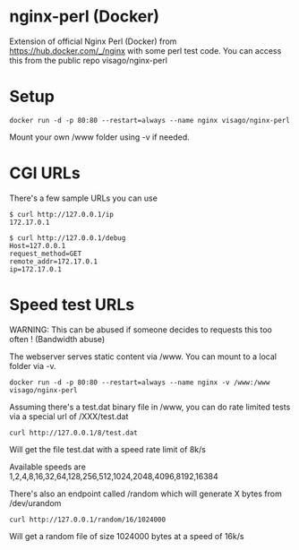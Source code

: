# nginx-perl (Docker)

Extension of official Nginx Perl (Docker) from https://hub.docker.com/_/nginx
with some perl test code. You can access this from the public repo
visago/nginx-perl

# Setup

```
docker run -d -p 80:80 --restart=always --name nginx visago/nginx-perl
```

Mount your own /www folder using -v if needed. 

# CGI URLs

There's a few sample URLs you can use

```
$ curl http://127.0.0.1/ip
172.17.0.1
```

```
$ curl http://127.0.0.1/debug
Host=127.0.0.1
request_method=GET
remote_addr=172.17.0.1
ip=172.17.0.1
```

# Speed test URLs 

WARNING: This can be abused if someone decides to requests this too often ! (Bandwidth abuse)

The webserver serves static content via /www. You can mount to a local
folder via -v.

```
docker run -d -p 80:80 --restart=always --name nginx -v /www:/www visago/nginx-perl 
```

Assuming there's a test.dat binary file in /www, you can do rate limited
tests via a special url of /XXX/test.dat

```
curl http://127.0.0.1/8/test.dat
```
Will get the file test.dat with a speed rate limit of 8k/s

Available speeds are 1,2,4,8,16,32,64,128,256,512,1024,2048,4096,8192,16384

There's also an endpoint called /random which will generate X bytes from
/dev/urandom

```
curl http://127.0.0.1/random/16/1024000
```
Will get a random file of size 1024000 bytes at a speed of 16k/s
